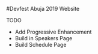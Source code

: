 #Devfest Abuja 2019 Website

TODO
- Add Progressive Enhancement
- Build in Speakers Page
- Build Schedule Page
